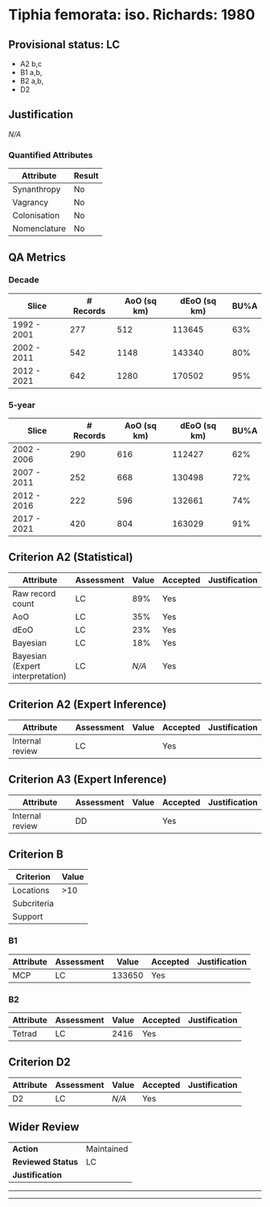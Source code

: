 # Tiphia femorata: iso. Richards: 1980
## Provisional status: LC
- A2 b,c
- B1 a,b, 
- B2 a,b, 
- D2

## Justification
*N/A*
### Quantified Attributes
|Attribute|Result|
|---|---|
|Synanthropy|No|
|Vagrancy|No|
|Colonisation|No|
|Nomenclature|No|
## QA Metrics
### Decade
| Slice | # Records | AoO (sq km) | dEoO (sq km) |BU%A |
|---|---|---|---|---|
|1992 - 2001|277|512|113645|63%|
|2002 - 2011|542|1148|143340|80%|
|2012 - 2021|642|1280|170502|95%|
### 5-year
| Slice | # Records | AoO (sq km) | dEoO (sq km) |BU%A |
|---|---|---|---|---|
|2002 - 2006|290|616|112427|62%|
|2007 - 2011|252|668|130498|72%|
|2012 - 2016|222|596|132661|74%|
|2017 - 2021|420|804|163029|91%|
## Criterion A2 (Statistical)
|Attribute|Assessment|Value|Accepted|Justification
|---|---|---|---|---|
|Raw record count|LC|89%|Yes||
|AoO|LC|35%|Yes||
|dEoO|LC|23%|Yes||
|Bayesian|LC|18%|Yes||
|Bayesian (Expert interpretation)|LC|*N/A*|Yes||
## Criterion A2 (Expert Inference)
|Attribute|Assessment|Value|Accepted|Justification
|---|---|---|---|---|
|Internal review|LC||Yes||
## Criterion A3 (Expert Inference)
|Attribute|Assessment|Value|Accepted|Justification
|---|---|---|---|---|
|Internal review|DD||Yes||
## Criterion B
|Criterion| Value|
|---|---|
|Locations|>10|
|Subcriteria||
|Support||
### B1
|Attribute|Assessment|Value|Accepted|Justification
|---|---|---|---|---|
|MCP|LC|133650|Yes||
### B2
|Attribute|Assessment|Value|Accepted|Justification
|---|---|---|---|---|
|Tetrad|LC|2416|Yes||
## Criterion D2
|Attribute|Assessment|Value|Accepted|Justification
|---|---|---|---|---|
|D2|LC|*N/A*|Yes||
## Wider Review
|  |  |
|---|---|
|**Action**|Maintained|
|**Reviewed Status**|LC|
|**Justification**||
---
 ---
 <br><br>
 
